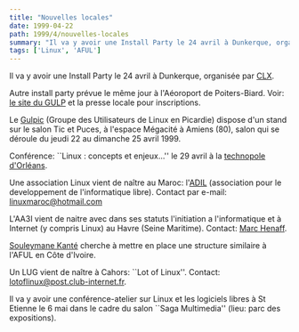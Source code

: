 ```yaml
---
title: "Nouvelles locales"
date: 1999-04-22
path: 1999/4/nouvelles-locales
summary: "Il va y avoir une Install Party le 24 avril à Dunkerque, organisée par CLX."
tags: ['Linux', 'AFUL']
---
```


<P>Il va y avoir une Install Party le 24 avril à Dunkerque, organisée par
<A HREF="http://gaia.anet.fr/clx/">CLX</A>.</P>

<P>
Autre install party prévue le même jour à l'Aéoroport de Poiters-Biard.
Voir:  <A HREF="http://news.pcl.fr/gulp/">le site du GULP</A>
et la presse locale pour inscriptions.
</P>

<P>
Le <A HREF="http://www.laria.u-picardie.fr/gulpic/">Gulpic</A> (Groupe
des Utilisateurs de Linux en Picardie) dispose d'un stand sur le salon
Tic et Puces, à l'espace Mégacité à Amiens (80), salon qui se déroule
du jeudi 22 au dimanche 25 avril 1999.
</P>

<P>
Conférence: ``Linux : concepts et enjeux...'' le 29 avril
à la <A HREF="http://www.tech-orleans.fr/">technopole d'Orléans</A>.
</P>

<P>Une association Linux vient de naître au Maroc: l'<A HREF="http://www.multimania.com/limar/">ADIL</A> (association pour
le developpement de l'informatique libre).  Contact par e-mail: <A HREF="mailto:linuxmaroc@hotmail.com">linuxmaroc@hotmail.com</A></P>

<P>L'AA3I vient de naitre avec dans ses statuts l'initiation a l'informatique
et à Internet (y compris Linux) au Havre (Seine Maritime). Contact:
<A HREF="mailto:marchenaff@calva.net">Marc Henaff</A>.</P>

<P><A HREF="mailto:kante@globeaccess.net">Souleymane Kanté</A> cherche à
mettre en place une structure similaire à l'AFUL en Côte d'Ivoire.</P>

<P>Un LUG vient de naître à Cahors: ``Lot of Linux''.  Contact: <A HREF="mailto:lotoflinux@post.club-internet.fr">lotoflinux@post.club-internet.fr</A>.</P>

<P>Il va y avoir une conférence-atelier sur Linux et les logiciels
libres à St Etienne le 6 mai dans le cadre du salon ``Saga Multimedia''
(lieu: parc des expositions).</P>


